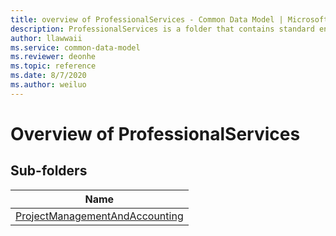 ```yaml
---
title: overview of ProfessionalServices - Common Data Model | Microsoft Docs
description: ProfessionalServices is a folder that contains standard entities related to the Common Data Model.
author: llawwaii
ms.service: common-data-model
ms.reviewer: deonhe
ms.topic: reference
ms.date: 8/7/2020
ms.author: weiluo
---
```


# Overview of ProfessionalServices


## Sub-folders

|Name|
|---|
|[ProjectManagementAndAccounting](ProjectManagementAndAccounting/overview.md)|



